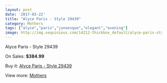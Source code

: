```yaml
---
layout: post
date: '2017-03-22'
title: "Alyce Paris - Style 29439"
category: Mothers
tags: ["alyce","paris","junoesque","elegant","evening"]
image: http://img.sequinious.com/14212-thickbox_default/alyce-paris-style-29439.jpg
---
```

Alyce Paris - Style 29439

On Sales: **$384.99**
<a href="https://www.sequinious.com/mothers/6691-alyce-paris-style-29439.html"><amp-img layout="responsive" width="600" height="600" src="//img.sequinious.com/14212-thickbox_default/alyce-paris-style-29439.jpg" alt="Alyce Paris - Style 29439 0" /></a>
<a href="https://www.sequinious.com/mothers/6691-alyce-paris-style-29439.html"><amp-img layout="responsive" width="600" height="600" src="//img.sequinious.com/14213-thickbox_default/alyce-paris-style-29439.jpg" alt="Alyce Paris - Style 29439 1" /></a>

Buy it: [Alyce Paris - Style 29439](https://www.sequinious.com/mothers/6691-alyce-paris-style-29439.html "Alyce Paris - Style 29439")

View more: [Mothers](https://www.sequinious.com/6-mothers "Mothers")